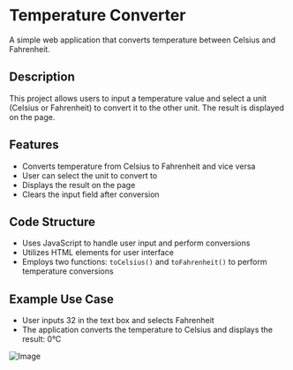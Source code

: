 # Temperature Converter

A simple web application that converts temperature between Celsius and Fahrenheit.

## Description

This project allows users to input a temperature value and select a unit (Celsius or Fahrenheit) to convert it to the other unit. The result is displayed on the page.

## Features

- Converts temperature from Celsius to Fahrenheit and vice versa
- User can select the unit to convert to
- Displays the result on the page
- Clears the input field after conversion

## Code Structure

- Uses JavaScript to handle user input and perform conversions
- Utilizes HTML elements for user interface
- Employs two functions: `toCelsius()` and `toFahrenheit()` to perform temperature conversions

## Example Use Case

- User inputs 32 in the text box and selects Fahrenheit
- The application converts the temperature to Celsius and displays the result: 0°C

![Image](https://github.com/user-attachments/assets/8c7a56ba-349a-494f-b0c3-9e213d41131c)
